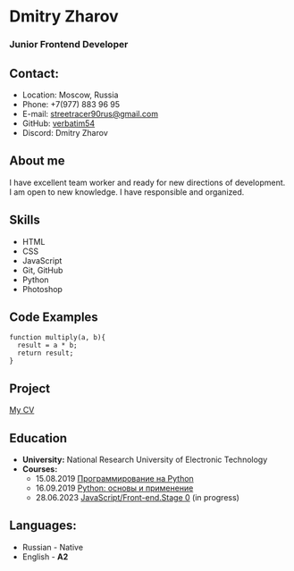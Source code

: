 # Dmitry Zharov 

### Junior Frontend Developer

## Contact:
- Location: Moscow, Russia
- Phone: +7(977) 883 96 95
- E-mail: <streetracer90rus@gmail.com>
- GitHub: [verbatim54](https://github.com/Verbatim54?tab=repositories)
- Discord: Dmitry Zharov

## About me
I have excellent team worker and ready for new directions of development.<br> I am open to new knowledge. I have responsible and organized.

## Skills
- HTML
- CSS
- JavaScript
- Git, GitHub
- Python
- Photoshop

## Code Examples
```
function multiply(a, b){
  result = a * b;
  return result;
}
```
## Project
[My CV](https://verbatim54.github.io/rsschool-cv/cv)

## Education
- **University:** National Research University of Electronic Technology
- **Courses:**
  - 15.08.2019 [Программирование на Python](https://stepik.org/course/67/promo)
  - 16.09.2019 [Python: основы и применение](https://stepik.org/course/512/promo)
  - 28.06.2023 [JavaScript/Front-end.Stage 0](https://rs.school/js-stage0/) (in progress)

## Languages:
- Russian - Native
- English - **A2**


